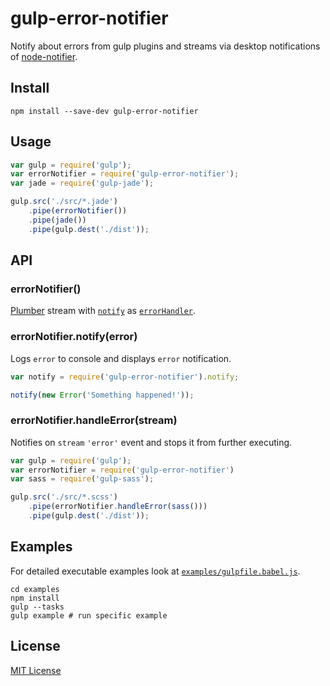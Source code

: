 # gulp-error-notifier
Notify about errors from gulp plugins and streams via desktop notifications of [node-notifier](https://github.com/mikaelbr/node-notifier).

## Install
```shell
npm install --save-dev gulp-error-notifier
```

## Usage
```javascript
var gulp = require('gulp');
var errorNotifier = require('gulp-error-notifier');
var jade = require('gulp-jade');

gulp.src('./src/*.jade')
    .pipe(errorNotifier())
    .pipe(jade())
    .pipe(gulp.dest('./dist'));
```

## API

###  errorNotifier()
[Plumber](https://github.com/floatdrop/gulp-plumber) stream with [`notify`](#errornotifiernotifyerror) as [`errorHandler`](https://github.com/floatdrop/gulp-plumber#optionserrorhandler).

### errorNotifier.notify(error)
Logs `error` to console and displays `error` notification.
```javascript
var notify = require('gulp-error-notifier').notify;

notify(new Error('Something happened!'));
```

### errorNotifier.handleError(stream)
Notifies on `stream` `'error'` event and stops it from further executing.
```javascript
var gulp = require('gulp');
var errorNotifier = require('gulp-error-notifier')
var sass = require('gulp-sass');

gulp.src('./src/*.scss')
    .pipe(errorNotifier.handleError(sass()))
    .pipe(gulp.dest('./dist'));
```
## Examples
For detailed executable examples look at  [`examples/gulpfile.babel.js`](https://github.com/feradjs/gulp-error-notifier/blob/master/examples/gulpfile.babel.js).
```shell
cd examples
npm install
gulp --tasks
gulp example # run specific example
```

## License
[MIT License](https://en.wikipedia.org/wiki/MIT_License)

